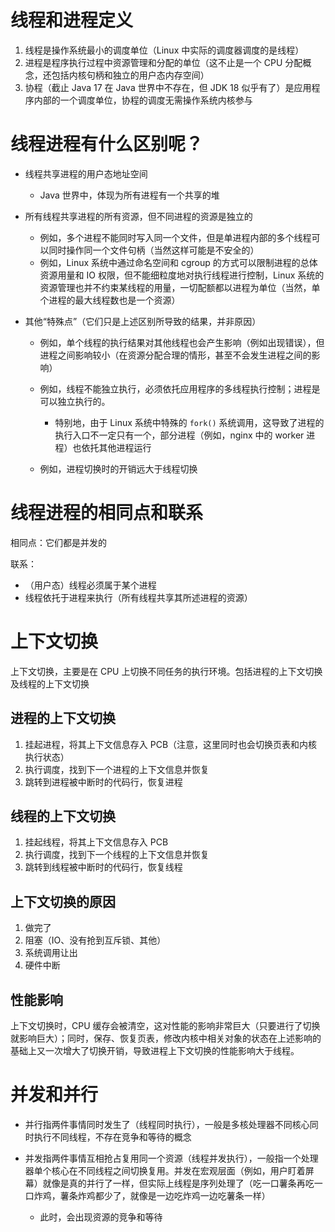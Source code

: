 # 线程和进程定义

1. 线程是操作系统最小的调度单位（Linux 中实际的调度器调度的是线程）
2. 进程是程序执行过程中资源管理和分配的单位（这不止是一个 CPU 分配概念，还包括内核句柄和独立的用户态内存空间）
3. 协程（截止 Java 17 在 Java 世界中不存在，但 JDK 18 似乎有了）是应用程序内部的一个调度单位，协程的调度无需操作系统内核参与

# 线程进程有什么区别呢？

* 线程共享进程的用户态地址空间

  * Java 世界中，体现为所有进程有一个共享的堆
* 所有线程共享进程的所有资源，但不同进程的资源是独立的

  * 例如，多个进程不能同时写入同一个文件，但是单进程内部的多个线程可以同时操作同一个文件句柄（当然这样可能是不安全的）
  * 例如，Linux 系统中通过命名空间和 cgroup 的方式可以限制进程的总体资源用量和 IO 权限，但不能细粒度地对执行线程进行控制，Linux 系统的资源管理也并不约束某线程的用量，一切配额都以进程为单位（当然，单个进程的最大线程数也是一个资源）
* 其他“特殊点”（它们只是上述区别所导致的结果，并非原因）

  * 例如，单个线程的执行结果对其他线程也会产生影响（例如出现错误），但进程之间影响较小（在资源分配合理的情形，甚至不会发生进程之间的影响）
  * 例如，线程不能独立执行，必须依托应用程序的多线程执行控制；进程是可以独立执行的。

    * 特别地，由于 Linux 系统中特殊的 `fork()` 系统调用，这导致了进程的执行入口不一定只有一个，部分进程（例如，nginx 中的 worker 进程）也依托其他进程运行
  * 例如，进程切换时的开销远大于线程切换

# 线程进程的相同点和联系

相同点：它们都是并发的

联系：

* （用户态）线程必须属于某个进程
* 线程依托于进程来执行（所有线程共享其所述进程的资源）

# 上下文切换

上下文切换，主要是在 CPU 上切换不同任务的执行环境。包括进程的上下文切换及线程的上下文切换

## 进程的上下文切换

1. 挂起进程，将其上下文信息存入 PCB（注意，这里同时也会切换页表和内核执行状态）
2. 执行调度，找到下一个进程的上下文信息并恢复
3. 跳转到进程被中断时的代码行，恢复进程

## 线程的上下文切换

1. 挂起线程，将其上下文信息存入 PCB
2. 执行调度，找到下一个线程的上下文信息并恢复
3. 跳转到线程被中断时的代码行，恢复线程

## 上下文切换的原因

1. 做完了
2. 阻塞（IO、没有抢到互斥锁、其他）
3. 系统调用让出
4. 硬件中断

## 性能影响

上下文切换时，CPU 缓存会被清空，这对性能的影响非常巨大（只要进行了切换就影响巨大）；同时，保存、恢复页表，修改内核中相关对象的状态在上述影响的基础上又一次增大了切换开销，导致进程上下文切换的性能影响大于线程。

# 并发和并行

* 并行指两件事情同时发生了（线程同时执行），一般是多核处理器不同核心同时执行不同线程，不存在竞争和等待的概念
* 并发指两件事情互相抢占复用同一个资源（线程并发执行），一般指一个处理器单个核心在不同线程之间切换复用。并发在宏观层面（例如，用户盯着屏幕）就像是真的并行了一样，但实际上线程是序列处理了（吃一口薯条再吃一口炸鸡，薯条炸鸡都少了，就像是一边吃炸鸡一边吃薯条一样）

  * 此时，会出现资源的竞争和等待
